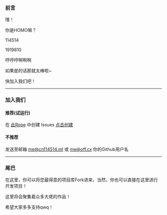 ### 前言

嘿！

你是HOMO嘛？

114514

1919810

哼哼哼啊啊啊

如果是的话那就太棒啦~

快加入我们吧！

---

### 加入我们

#### 推荐(试运行)

在 [此Rope](https://github.com/CNHOMO/About) 中创建 Issues [点击创建](https://github.com/CNHOMO/About/issues/new/choose)

#### 不推荐

发送至邮箱 me@cn114514.ml 或 me@off.cx 你的Github用户名

---

### 尾巴

在这里，你可以将您最得意的项目库Fork进来，当然，你也可以直接在这里进行开发项目！

这里将会聚集着众多大佬的作品！

希望大家多多支持qwq！
